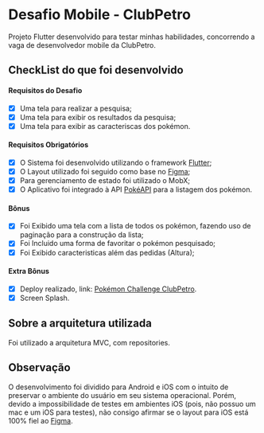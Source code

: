# Desafio Mobile - ClubPetro

Projeto Flutter desenvolvido para testar minhas habilidades, concorrendo a vaga de desenvolvedor mobile da ClubPetro.

## CheckList do que foi desenvolvido

#### Requisitos do Desafio

- [X] Uma tela para realizar a pesquisa;
- [X] Uma tela para exibir os resultados da pesquisa;
- [X] Uma tela para exibir as caracteriscas dos pokémon.

#### Requisitos Obrigatórios

- [x] O Sistema foi desenvolvido utilizando o framework [Flutter](https://flutter.dev/);
- [x] O Layout utilizado foi seguido como base no [Figma](https://www.figma.com/file/W6jWGGCGz3qhun7TxTrVn4/Teste_pokemon?node-id=13%3A427);
- [x] Para gerenciamento de estado foi utilizado o MobX;
- [x] O Aplicativo foi integrado à API [PokéAPI](https://pokeapi.co/) para a listagem dos pokémon.

#### Bônus

- [x] Foi Exibido uma tela com a lista de todos os pokémon, fazendo uso de paginação para a construção da lista;
- [x] Foi Incluido uma forma de favoritar o pokémon pesquisado;
- [x] Foi Exibido caracteristicas além das pedidas (Altura);

#### Extra Bônus

- [x] Deploy realizado, link: [Pokémon Challenge ClubPetro]().
- [x] Screen Splash.

## Sobre a arquitetura utilizada

Foi utilizado a arquitetura MVC, com repositories.

## Observação

O desenvolvimento foi dividido para Android e iOS com o intuito de preservar o ambiente do usuário em seu sistema operacional.
Porém, devido a impossibilidade de testes em ambientes iOS (pois, não possuo um mac e um iOS para testes), não consigo afirmar se o layout para iOS está 100% fiel ao [Figma](https://www.figma.com/file/W6jWGGCGz3qhun7TxTrVn4/Teste_pokemon?node-id=13%3A427).
